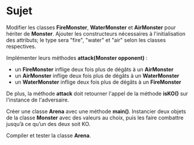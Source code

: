 # Sujet

Modifier les classes **FireMonster**, **WaterMonster** et **AirMonster** pour hériter de **Monster**.
Ajouter les constructeurs nécessaires à l'initialisation des attributs; le type sera "fire", "water" et "air" selon les classes respectives.

Implémenter leurs méthodes **attack(Monster opponent)** :


- un **FireMonster** inflige deux fois plus de dégâts à un **AirMonster**
- un **AirMonster** inflige deux fois plus de dégâts à un **WaterMonster**
- un **WaterMonster** inflige deux fois plus de dégâts à un **FireMonster**

De plus, la méthode **attack** doit retourner l'appel de la méthode **isKO()** sur l'instance de l'adversaire.

Créer une classe **Arena** avec une méthode **main()**. Instancier deux objets de la classe **Monster** avec des valeurs au choix, puis les faire combattre jusqu’à ce qu’un des deux soit KO.

Compiler et tester la classe **Arena**.
